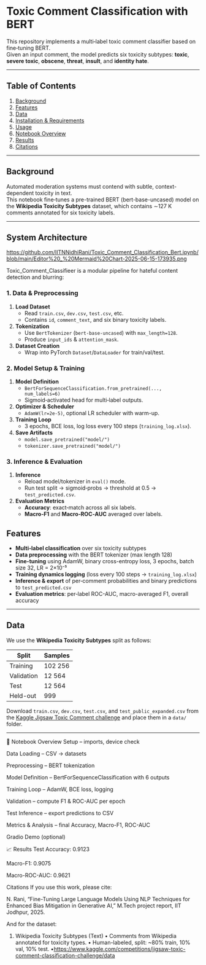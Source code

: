 
# Toxic Comment Classification with BERT

This repository implements a multi‐label toxic comment classifier based on fine‐tuning BERT.  
Given an input comment, the model predicts six toxicity subtypes: **toxic**, **severe toxic**, **obscene**, **threat**, **insult**, and **identity hate**.

---

##  Table of Contents

1. [Background](#background)  
2. [Features](#features)  
3. [Data](#data)  
4. [Installation & Requirements](#installation--requirements)  
5. [Usage](#usage)  
6. [Notebook Overview](#notebook-overview)  
7. [Results](#results)  
8. [Citations](#citations)  

---

## Background

Automated moderation systems must contend with subtle, context-dependent toxicity in text.  
This notebook fine‐tunes a pre-trained BERT (bert-base-uncased) model on the **Wikipedia Toxicity Subtypes** dataset, which contains ∼127 K comments annotated for six toxicity labels.

---

##  System Architecture
https://github.com/IITNNidhiRani/Toxic_Comment_Classification_Bert.ipynb/blob/main/Editor%20_%20Mermaid%20Chart-2025-06-15-173935.png


Toxic_Comment_Classifieer is a modular pipeline for hateful content detection and blurring:

### 1. Data & Preprocessing  
1. **Load Dataset**  
   - Read `train.csv`, `dev.csv`, `test.csv`, etc.  
   - Contains `id`, `comment_text`, and six binary toxicity labels.  
2. **Tokenization**  
   - Use `BertTokenizer` (`bert-base-uncased`) with `max_length=128`.  
   - Produce `input_ids` & `attention_mask`.  
3. **Dataset Creation**  
   - Wrap into PyTorch `Dataset`/`DataLoader` for train/val/test.  

### 2. Model Setup & Training  
1. **Model Definition**  
   - `BertForSequenceClassification.from_pretrained(..., num_labels=6)`  
   - Sigmoid‐activated head for multi‐label outputs.  
2. **Optimizer & Scheduler**  
   - `AdamW(lr=2e-5)`, optional LR scheduler with warm-up.  
3. **Training Loop**  
   - 3 epochs, BCE loss, log loss every 100 steps (`training_log.xlsx`).  
4. **Save Artifacts**  
   - `model.save_pretrained("model/")`  
   - `tokenizer.save_pretrained("model/")`  

### 3. Inference & Evaluation  
1. **Inference**  
   - Reload model/tokenizer in `eval()` mode.  
   - Run test split → sigmoid‐probs → threshold at 0.5 → `test_predicted.csv`.  
2. **Evaluation Metrics**  
   - **Accuracy**: exact‐match across all six labels.  
   - **Macro‐F1** and **Macro‐ROC‐AUC** averaged over labels.  
 
##  Features

- **Multi‐label classification** over six toxicity subtypes  
- **Data preprocessing** with the BERT tokenizer (max length 128)  
- **Fine-tuning** using AdamW, binary cross-entropy loss, 3 epochs, batch size 32, LR = 2×10⁻⁵  
- **Training dynamics logging** (loss every 100 steps → `training_log.xlsx`)  
- **Inference & export** of per‐comment probabilities and binary predictions to `test_predicted.csv`  
- **Evaluation metrics**: per‐label ROC-AUC, macro-averaged F1, overall accuracy  

---

## Data

We use the **Wikipedia Toxicity Subtypes** split as follows:

| Split       | Samples  |
| ----------- | -------- |
| Training    | 102 256  |
| Validation  | 12 564   |
| Test        | 12 564   |
| Held-out    | 999      |

Download `train.csv`, `dev.csv`, `test.csv`, and `test_public_expanded.csv` from the [Kaggle Jigsaw Toxic Comment challenge](https://kaggle.com/competitions/jigsaw-toxic-comment-classification-challenge) and place them in a `data/` folder.

---



📓 Notebook Overview
Setup – imports, device check

Data Loading – CSV → datasets

Preprocessing – BERT tokenization

Model Definition – BertForSequenceClassification with 6 outputs

Training Loop – AdamW, BCE loss, logging

Validation – compute F1 & ROC-AUC per epoch

Test Inference – export predictions to CSV

Metrics & Analysis – final Accuracy, Macro-F1, ROC-AUC

Gradio Demo (optional)

📈 Results
Test Accuracy: 0.9123

Macro-F1: 0.9075

Macro-ROC-AUC: 0.9621

Citations
If you use this work, please cite:

N. Rani, “Fine-Tuning Large Language Models Using NLP Techniques for Enhanced Bias Mitigation in Generative AI,” M.Tech project report, IIT Jodhpur, 2025.

And for the dataset:

1. Wikipedia Toxicity Subtypes (Text)
• Comments from Wikipedia annotated for toxicity types.
• Human-labeled, split: ~80% train, 10% val, 10% test.
•https://www.kaggle.com/competitions/jigsaw-toxic-comment-classification-challenge/data
